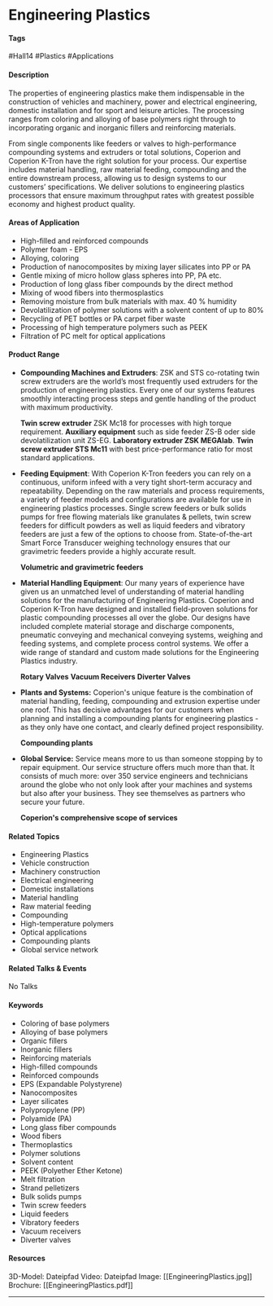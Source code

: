 # Engineering Plastics

#### Tags
#Hall14 #Plastics #Applications 

#### Description
The properties of engineering plastics make them indispensable in the construction of vehicles and machinery, power and electrical engineering, domestic installation and for sport and leisure articles. The processing ranges from coloring and alloying of base polymers right through to incorporating organic and inorganic fillers and reinforcing materials.

From single components like feeders or valves to high-performance compounding systems and extruders or total solutions, Coperion and Coperion K-Tron have the right solution for your process. Our expertise includes material handling, raw material feeding, compounding and the entire downstream process, allowing us to design systems to our customers’ specifications. We deliver solutions to engineering plastics processors that ensure maximum throughput rates with greatest possible economy and highest product quality.

#### Areas of Application
- High-filled and reinforced compounds
- Polymer foam - EPS
- Alloying, coloring
- Production of nanocomposites by mixing layer silicates into PP or PA
- Gentle mixing of micro hollow glass spheres into PP, PA etc.
- Production of long glass fiber compounds by the direct method
- Mixing of wood fibers into thermosplastics
- Removing moisture from bulk materials with max. 40 % humidity
- Devolatilization of polymer solutions with a solvent content of up to 80%
- Recycling of PET bottles or PA carpet fiber waste
- Processing of high temperature polymers such as PEEK
- Filtration of PC melt for optical applications

#### Product Range
- **Compounding Machines and Extruders**: ZSK and STS co-rotating twin screw extruders are the world’s most frequently used extruders for the production of engineering plastics. Every one of our systems features smoothly interacting process steps and gentle handling of the product with maximum productivity.
  
  **Twin screw extruder** ZSK Mc18 for processes with high torque requirement.
  **Auxiliary equipment** such as side feeder ZS-B oder side devolatilization unit ZS-EG.
  **Laboratory extruder ZSK MEGAlab**.
  **Twin screw extruder STS Mc11** with best price-performance ratio for most standard applications.

- **Feeding Equipment**: With Coperion K-Tron feeders you can rely on a continuous, uniform infeed with a very tight short-term accuracy and repeatability. Depending on the raw materials and process requirements, a variety of feeder models and configurations are available for use in engineering plastics processes. Single screw feeders or bulk solids pumps for free flowing materials like granulates & pellets, twin screw feeders for difficult powders as well as liquid feeders and vibratory feeders are just a few of the options to choose from.  State-of-the-art Smart Force Transducer weighing technology ensures that our gravimetric feeders provide a highly accurate result.
  
  **Volumetric and gravimetric feeders**
  
- **Material Handling Equipment**: Our many years of experience have given us an unmatched level of understanding of material handling solutions for the manufacturing of Engineering Plastics. Coperion and Coperion K-Tron have designed and installed field-proven solutions for plastic compounding processes all over the globe.  Our designs have included complete material storage and discharge components, pneumatic conveying and mechanical conveying systems, weighing and feeding systems, and complete process control systems.  We offer a wide range of standard and custom made solutions for the Engineering Plastics industry.
  
  **Rotary Valves**
  **Vacuum Receivers**
  **Diverter Valves**

- **Plants and Systems:** Coperion's unique feature is the combination of material handling, feeding, compounding and extrusion expertise under one roof. This has decisive advantages for our customers when planning and installing a compounding plants for engineering plastics - as they only have one contact, and clearly defined project responsibility.
  
  **Compounding plants**

- **Global Service:** Service means more to us than someone stopping by to repair equipment. Our service structure offers much more than that. It consists of much more: over 350 service engineers and technicians around the globe who not only look after your machines and systems but also after your business. They see themselves as partners who secure your future.
  
  **Coperion's comprehensive scope of services**

#### Related Topics
- Engineering Plastics
- Vehicle construction 
- Machinery construction
- Electrical engineering
- Domestic installations
- Material handling
- Raw material feeding
- Compounding
- High-temperature polymers
- Optical applications
- Compounding plants
- Global service network


#### Related Talks & Events
No Talks

#### Keywords
- Coloring of base polymers
- Alloying of base polymers 
- Organic fillers
- Inorganic fillers
- Reinforcing materials
- High-filled compounds
- Reinforced compounds
- EPS (Expandable Polystyrene)
- Nanocomposites
- Layer silicates
- Polypropylene (PP)
- Polyamide (PA)
- Long glass fiber compounds
- Wood fibers
- Thermoplastics
- Polymer solutions
- Solvent content
- PEEK (Polyether Ether Ketone)
- Melt filtration
- Strand pelletizers
- Bulk solids pumps
- Twin screw feeders
- Liquid feeders
- Vibratory feeders
- Vacuum receivers
- Diverter valves


#### Resources
3D-Model: Dateipfad 
Video: Dateipfad
Image: [[EngineeringPlastics.jpg]]
Brochure: [[EngineeringPlastics.pdf]]

---